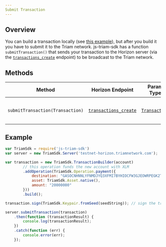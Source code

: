 ```yaml
---
Submit Transaction
---
```


## Overview

You can build a transaction locally (see [this example](../readme.md#building-transactions)), but after you build it you have to submit it to the Triam network.  js-triam-sdk has a function `submitTransaction()` that sends your transaction to the Horizon server (via the [`transactions_create`](https://triamnetwork.com/developers/horizon/reference/transactions-create.html) endpoint) to be broadcast to the Triam network.

## Methods

| Method | Horizon Endpoint | Param Type | Description |
| --- | --- | --- | --- |
| `submitTransaction(Transaction)` | [`transactions_create`](https://triamnetwork.com/developers/horizon/reference/transactions-create.html) |  [`Transaction`](https://github.com/triamnetwork/js-triam-base/blob/master/src/transaction.js) | Submits a transaction to the network.

## Example

```js
var TriamSdk = require('js-triam-sdk')
var server = new TriamSdk.Server('testnet-horizon.triamnetwork.com');

var transaction = new TriamSdk.TransactionBuilder(account)
        // this operation funds the new account with XLM
        .addOperation(TriamSdk.Operation.payment({
            destination: "GASOCNHNNLYFNMDJYQ3XFMI7BYHIOCFW3GJEOWRPEGK2TDPGTG2E5EDW",
            asset: TriamSdk.Asset.native(),
            amount: "20000000"
        }))
        .build();

transaction.sign(TriamSdk.Keypair.fromSeed(seedString)); // sign the transaction

server.submitTransaction(transaction)
    .then(function (transactionResult) {
        console.log(transactionResult);
    })
    .catch(function (err) {
        console.error(err);
    });
```
